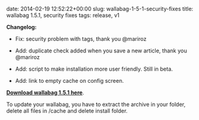 date: 2014-02-19 12:52:22+00:00
slug: wallabag-1-5-1-security-fixes
title: wallabag 1.5.1, security fixes
tags: release, v1

**Changelog:**



	
  * Fix: security problem with tags, thank you @mariroz

	
  * Add: duplicate check added when you save a new article, thank you @mariroz

	
  * Add: script to make installation more user friendly. Still in beta.

	
  * Add: link to empty cache on config screen.


**[Download wallabag 1.5.1 here](http://wllbg.org/latest)**.

To update your wallabag, you have to extract the archive in your folder, delete all files in /cache and delete install folder.

